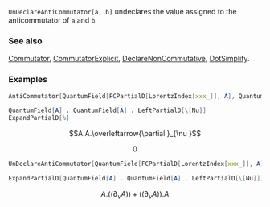 `UnDeclareAntiCommutator[a, b]` undeclares the value assigned to the anticommutator of `a` and `b`.

### See also

[Commutator](Commutator), [CommutatorExplicit](CommutatorExplicit), [DeclareNonCommutative](DeclareNonCommutative), [DotSimplify](DotSimplify).

### Examples

```mathematica
AntiCommutator[QuantumField[FCPartialD[LorentzIndex[xxx_]], A], QuantumField[A]] = 0;
```

```mathematica
QuantumField[A] . QuantumField[A] . LeftPartialD[\[Nu]]
ExpandPartialD[%]
```

$$A.A.\overleftarrow{\partial }_{\nu }$$

$$0$$

```mathematica
UnDeclareAntiCommutator[QuantumField[FCPartialD[LorentzIndex[xxx_]], A], QuantumField[A]];
```

```mathematica
ExpandPartialD[QuantumField[A] . QuantumField[A] . LeftPartialD[\[Nu]]]
```

$$A.\left(\left.(\partial _{\nu }A\right)\right)+\left(\left.(\partial _{\nu }A\right)\right).A$$